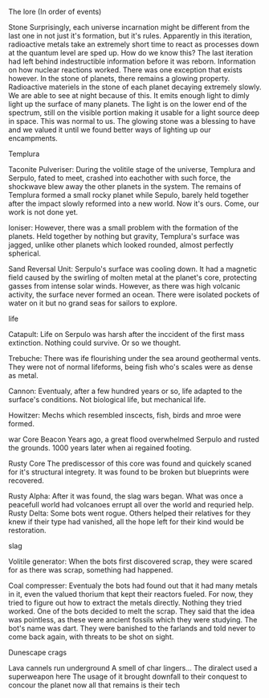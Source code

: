 The lore (In order of events)

Stone
Surprisingly, each universe incarnation might be different from the last one in not just it's formation, but it's rules. Apparently in this iteration, radioactive metals take an extremely short time to react as processes down at the quantum level are sped up. How do we know this? The last iteration had left behind indestructible information before it was reborn. Information on how nuclear reactions worked. There was one exception that exists however. In the stone of planets, there remains a glowing property. Radioactive materiels in the stone of each planet decaying extremely slowly. We are able to see at night because of this. It emits enough light to dimly light up the surface of many planets. The light is on the lower end of the spectrum, still on the visible portion making it usable for a light source deep in space. This was normal to us. The glowing stone was a blessing to have and we valued it until we found better ways of lighting up our encampments.

Templura 

Taconite Pulveriser:
During the volitile stage of the universe, Templura and Serpulo, fated to meet, crashed into eachother with such force, the shockwave blew away the other planets in the system. The remains of Templura formed a small rocky planet while Sepulo, barely held together after the impact slowly reformed into a new world. Now it's ours. Come, our work is not done yet.

Ioniser:
However, there was a small problem with the formation of the planets. Held together by nothing but gravity, Templura's surface was jagged, unlike other planets which looked rounded, almost perfectly spherical.

Sand Reversal Unit:
Serpulo's surface was cooling down. It had a magnetic field caused by the swirling of molten metal at the planet's core, protecting gasses from intense solar winds. However, as there was high volcanic activity, the surface never formed an ocean. There were isolated pockets of water on it but no grand seas for sailors to explore.

life

Catapult:
Life on Serpulo was harsh after the inccident of the first mass extinction. Nothing could survive. Or so we thought.

Trebuche:
There was ife flourishing under the sea around geothermal vents. They were not of normal lifeforms, being fish who's scales were as dense as metal.

Cannon:
Eventualy, after a few hundred years or so, life adapted to the surface's conditions. Not biological life, but mechanical life.

Howitzer:
Mechs which resembled inscects, fish, birds and mroe were formed.

war
Core Beacon
Years ago, a great flood overwhelmed Serpulo and rusted the grounds. 1000 years later when ai regained footing.  

Rusty Core
The prediscessor of this core was found and quickely scaned for it's structural integrety. It was found to be broken but blueprints were recovered. 

Rusty Alpha:
After it was found, the slag wars began. What was once a peacefull world had volcanoes errupt all over the world and requried help.
Rusty Delta:
Some bots went rogue. Others helped their relatives for they knew if their type had vanished, all the hope left for their kind would be restoration.

slag

Volitile generator:
When the bots first discovered scrap, they were scared for as there was scrap, something had happened.

Coal compresser:
Eventualy the bots had found out that it had many metals in it, even the valued thorium that kept their reactors fueled. For now, they tried to figure out how to extract the metals directly. Nothing they tried worked.  One of the bots decided to melt the scrap. They said that the idea was pointless, as these were ancient fossils which they were studying. The bot's name was dart. They were banished to the farlands and told never to come back again, with threats to be shot on sight.

Dunescape crags

Lava cannels run underground
A smell of char lingers...
The diralect used a superweapon here
The usage of it brought downfall to their conquest to concour the planet
now all that remains is their tech
